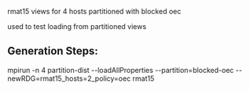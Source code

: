 rmat15 views for 4 hosts partitioned with blocked oec

used to test loading from partitioned views

## Generation Steps:
mpirun -n 4 partition-dist --loadAllProperties --partition=blocked-oec --newRDG=rmat15_hosts=2_policy=oec rmat15
